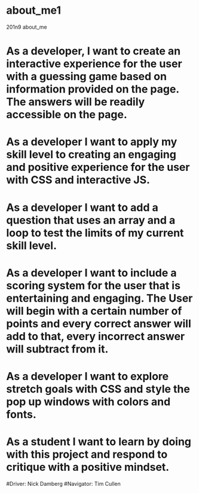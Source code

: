 # about_me1
201n9 about_me

# As a developer, I want to create an interactive experience for the user with a guessing game based on information provided on the page. The answers will be readily accessible on the page.

# As a developer I want to apply my skill level to creating an engaging and positive experience for the user with CSS and interactive JS.

# As a developer I want to add a question that uses an array and a loop to test the limits of my current skill level.

# As a developer I want to include a scoring system for the user that is entertaining and engaging. The User will begin with a certain number of points and every correct answer will add to that, every incorrect answer will subtract from it.

# As a developer I want to explore stretch goals with CSS and style the pop up windows with colors and fonts.

# As a student I want to learn by doing with this project and respond to critique with a positive mindset.

#Driver: Nick Damberg
#Navigator: Tim Cullen
